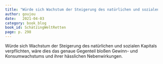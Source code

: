 ```yaml
---
title: "Würde sich Wachstum der Steigerung des natürlichen und sozialen Kapitals verpflichten..."
author: goujou
date:   2021-04-03
category: book_blog
book_id: SchätzingWeltRetten
page: p. 298
---
```

Würde sich Wachstum der Steigerung des natürlichen und sozialen Kapitals verpflichten, wäre dies das genaue Gegenteil bloßen Gewinn- und Konsumwachstums und ihrer hässlichen Nebenwirkungen.
